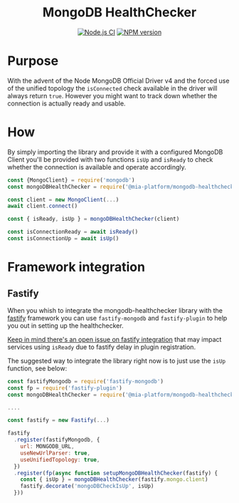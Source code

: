 <div align="center">

# MongoDB HealthChecker

[![Node.js CI](https://github.com/mia-platform/mongodb-healthchecker/actions/workflows/node.js.yml/badge.svg)](https://github.com/mia-platform/mongodb-healthchecker/actions/workflows/node.js.yml)
[![NPM version][npmjs-svg]][npmjs-com]

</div>

# Purpose

With the advent of the Node MongoDB Official Driver v4 and the forced use of the unified topology the `isConnected` check available in the driver will always return `true`. However you might want to track down whether the connection is actually ready and usable.

# How

By simply importing the library and provide it with a configured MongoDB Client you'll be provided with two functions `isUp` and `isReady` to check whether the connection is available and operate accordingly.

```javascript
const {MongoClient} = require('mongodb')
const mongoDBHealthChecker = require('@mia-platform/mongodb-healthchecker')

const client = new MongoClient(...)
await client.connect()

const { isReady, isUp } = mongoDBHealthChecker(client)

const isConnectionReady = await isReady()
const isConnectionUp = await isUp()
```

# Framework integration

## Fastify

When you whish to integrate the mongodb-healthchecker library with the [fastify](https://github.com/fastify/fastify) framework you can use `fastify-mongodb` and `fastify-plugin` to help you out in setting up the healthchecker.

[Keep in mind there's an open issue on fastify integration](https://github.com/mia-platform/mongodb-healthchecker/issues/1) that may impact services using `isReady` due to fastify delay in plugin registration.

The suggested way to integrate the library right now is to just use the `isUp` function, see below:

```javascript
const fastifyMongodb = require('fastify-mongodb')
const fp = require('fastify-plugin')
const mongoDBHealthChecker = require('@mia-platform/mongodb-healthchecker')

....

const fastify = new Fastify(...)

fastify
  .register(fastifyMongodb, {
    url: MONGODB_URL,
    useNewUrlParser: true,
    useUnifiedTopology: true,
  })
  .register(fp(async function setupMongoDBHealthChecker(fastify) {
    const { isUp } = mongoDBHealthChecker(fastify.mongo.client)
    fastify.decorate('mongoDBCheckIsUp', isUp)
  }))
```


[npmjs-svg]: https://img.shields.io/npm/v/@mia-platform/mongodb-healthchecker.svg?logo=npm
[npmjs-com]: https://www.npmjs.com/package/@mia-platform/mongodb-healthchecker

